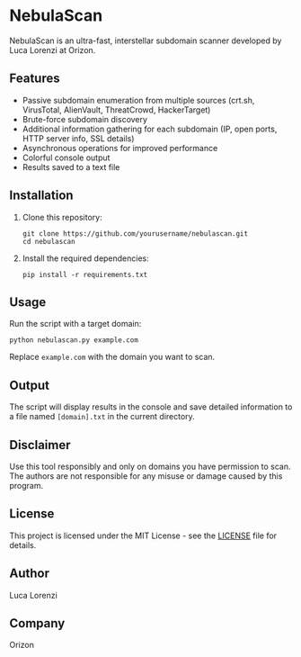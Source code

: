 # NebulaScan

NebulaScan is an ultra-fast, interstellar subdomain scanner developed by Luca Lorenzi at Orizon.

## Features

- Passive subdomain enumeration from multiple sources (crt.sh, VirusTotal, AlienVault, ThreatCrowd, HackerTarget)
- Brute-force subdomain discovery
- Additional information gathering for each subdomain (IP, open ports, HTTP server info, SSL details)
- Asynchronous operations for improved performance
- Colorful console output
- Results saved to a text file

## Installation

1. Clone this repository:
   ```
   git clone https://github.com/yourusername/nebulascan.git
   cd nebulascan
   ```

2. Install the required dependencies:
   ```
   pip install -r requirements.txt
   ```

## Usage

Run the script with a target domain:

```
python nebulascan.py example.com
```

Replace `example.com` with the domain you want to scan.

## Output

The script will display results in the console and save detailed information to a file named `[domain].txt` in the current directory.

## Disclaimer

Use this tool responsibly and only on domains you have permission to scan. The authors are not responsible for any misuse or damage caused by this program.

## License

This project is licensed under the MIT License - see the [LICENSE](LICENSE) file for details.

## Author

Luca Lorenzi

## Company

Orizon
